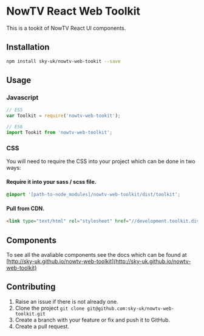 # NowTV React Web Toolkit

This is a tookit of NowTV React UI components.

## Installation

```bash
npm install sky-uk/nowtv-web-tookit --save
```

## Usage

### Javascript

```javascript
// ES5
var Toolkit = require('nowtv-web-tookit');

// ES6
import Tookit from 'nowtv-web-toolkit';
```

### CSS

You will need to require the CSS into your project which can be done in two ways:

#### Require it into your sass / scss file.
```scss
@import '[path-to-node_modules]/nowtv-web-toolkit/dist/toolkit';
```
#### Pull from CDN.
```html
<link type="text/html" rel="stylesheet" href="//development.toolkit.divshot.io/dist/toolkit.css"/>`
```

## Components

To see all the avaliable components see the docs which can be found at [http://sky-uk.github.io/nowtv-web-toolkit](http://sky-uk.github.io/nowtv-web-toolkit)

## Contributing

1. Raise an issue if there is not already one.
2. Clone the project `git clone git@github.com:sky-uk/nowtv-web-toolkit.git`
3. Create a branch with your feature or fix and push it to GitHub.
4. Create a pull request.
